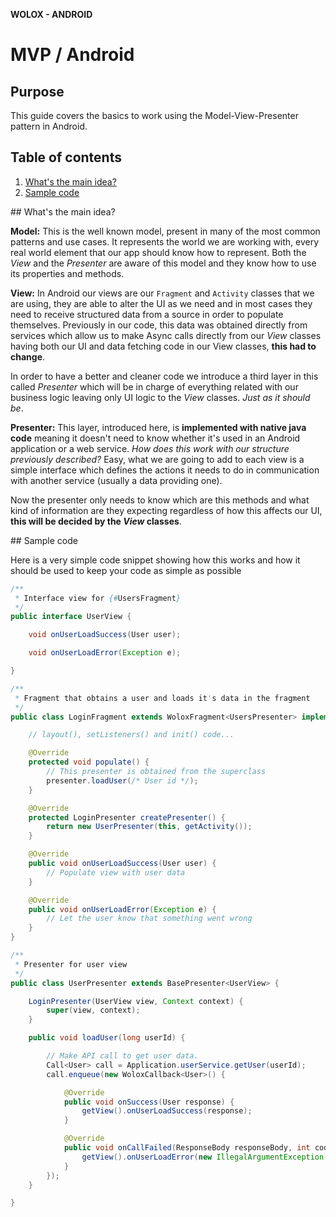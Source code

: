**WOLOX - ANDROID**

# MVP / Android

## Purpose
This guide covers the basics to work using the Model-View-Presenter pattern in Android.

## Table of contents

1. [What's the main idea?](#topic-main-idea)
2. [Sample code](#topic-sample-code)

##<a name="topic-main-idea"></a> What's the main idea?

**Model:** This is the well known model, present in many of the most common patterns and use cases. It represents the world we are working with, every real world element that our app should know how to represent. Both the _View_ and the _Presenter_ are aware of this model and they know how to use its properties and methods.

**View:** In Android our views are our `Fragment` and `Activity` classes that we are using, they are able to alter the UI as we need and in most cases they need to receive structured data from a source in order to populate themselves. Previously in our code, this data was obtained directly from services which allow us to make Async calls directly from our _View_ classes having both our UI and data fetching code in our View classes, **this had to change**.

In order to have a better and cleaner code we introduce a third layer in this called _Presenter_ which will be in charge of everything related with our business logic leaving only UI logic to the _View_ classes. _Just as it should be_.

**Presenter:** This layer, introduced here, is **implemented with native java code** meaning it doesn't need to know whether it's used in an Android application or a web service. _How does this work with our structure previously described?_ Easy, what we are going to add to each view is a simple interface which defines the actions it needs to do in communication with another service (usually a data providing one).

Now the presenter only needs to know which are this methods and what kind of information are they expecting regardless of how this affects our UI, **this will be decided by the _View_ classes**.

##<a name="topic-sample-code"></a> Sample code

Here is a very simple code snippet showing how this works and how it should be used to keep your code as simple as possible

```java
/**
 * Interface view for {#UsersFragment}
 */
public interface UserView {

    void onUserLoadSuccess(User user);

    void onUserLoadError(Exception e);

}
```

```java
/**
 * Fragment that obtains a user and loads it's data in the fragment
 */
public class LoginFragment extends WoloxFragment<UsersPresenter> implements UsersView {

    // layout(), setListeners() and init() code...

    @Override
    protected void populate() {
        // This presenter is obtained from the superclass
        presenter.loadUser(/* User id */);
    }

    @Override
    protected LoginPresenter createPresenter() {
        return new UserPresenter(this, getActivity());
    }

    @Override
    public void onUserLoadSuccess(User user) {
        // Populate view with user data
    }

    @Override
    public void onUserLoadError(Exception e) {
        // Let the user know that something went wrong
    }
}
```

```java
/**
 * Presenter for user view
 */
public class UserPresenter extends BasePresenter<UserView> {

    LoginPresenter(UserView view, Context context) {
        super(view, context);
    }

    public void loadUser(long userId) {

        // Make API call to get user data.
        Call<User> call = Application.userService.getUser(userId);
        call.enqueue(new WoloxCallback<User>() {

            @Override
            public void onSuccess(User response) {
                getView().onUserLoadSuccess(response);
            }

            @Override
            public void onCallFailed(ResponseBody responseBody, int code) {
                getView().onUserLoadError(new IllegalArgumentException("Invalid user"));
            }
        });
    }

}
```
